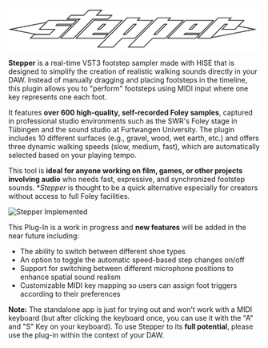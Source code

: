 ![Stepper Logo](Images/Logo_2.png)


**Stepper** is a real-time VST3 footstep sampler made with HISE that is designed to simplify the creation of realistic walking sounds directly in your DAW. Instead of manually dragging and placing footsteps in the timeline, this plugin allows you to "perform" footsteps using MIDI input where one key represents one each foot.

It features **over 600 high-quality, self-recorded Foley samples**, captured in professional studio environments such as the SWR's Foley stage in Tübingen and the sound studio at Furtwangen University. The plugin includes 10 different surfaces (e.g., gravel, wood, wet earth, etc.) and offers three dynamic walking speeds (slow, medium, fast), which are automatically selected based on your playing tempo.

This tool is **ideal for anyone working on film, games, or other projects involving audio** who needs fast, expressive, and synchronized footstep sounds. **Stepper* is thought to be a quick alternative especially for creators without access to full Foley facilities.

![Stepper Implemented](Images/Stepper_FL_Studio.png)

This Plug-In is a work in progress and **new features** will be added in the near future including:
- The ability to switch between different shoe types 
- An option to toggle the automatic speed-based step changes on/off
- Support for switching between different microphone positions to enhance spatial sound realism
- Customizable MIDI key mapping so users can assign foot triggers according to their preferences


**Note:** The standalone app is just for trying out and won’t work with a MIDI keyboard (but after clicking the keyboard once, you can use it with the "A" and "S" Key on your keyboard). To use Stepper to its **full potential**, please use the plug-in within the context of your DAW.
